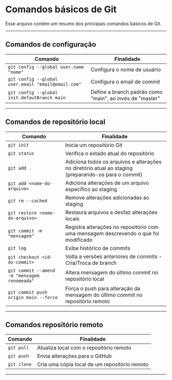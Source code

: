 # Comandos básicos de Git

Esse arquivo contém um resumo dos principais comandos básicos de Git.

---

## Comandos de configuração

| Comando | Finalidade |
| --- | --- |
| `git config --global user.name "nome"` | Configura o nome de usuário |
| `git config --global user.email "email@email.com"` | Configura o email de commit |
| `git config --global init.defautBranch main` | Define a branch padrão como "main", ao invés de "master" |

---

## Comandos de repositório local
| Comando | Finalidade |
| --- | --- |
| `git init` | Inicia um repositório Git |
| `git status` | Verifica o estado atual do repositório |
| `git add .` | Adiciona todos os arquivos e alterações no diretório atual ao staging (preparando-os para o commit) |
| `git add <nome-do-arquivo>` | Adiciona alterações de um arquivo específico ao staging |
| `git rm --cached` | Remove alterações adicionadas ao staging |
| `git restore <nome-do-arquivo>` | Restaura arquivos e desfaz alterações locais |
| `git commit -m "mensagem"` | Registra alterações no repositório com uma mensagem descrevendo o que foi modificado |
| `git log` | Exibe histórico de commits |
| `git checkout <id-do-commit>` | Volta a versões anteriores de commits - Cria/Troca de branch |
| `git commit --amend -m "mensagem renomeada"` | Altera mensagem do último commit no repositório local |
| `git commit push origin main --force` | Força o push para alteração da mensagem do último commit no repositório remoto |

---

## Comandos repositório remoto

| Comando | Finalidade |
| --- | --- |
| `git pull` | Atualiza local com o repositório remoto |
| `git push` | Envia alterações para o GitHub |
| `git clone` | Cria uma cópia local de um repositório remoto |

---